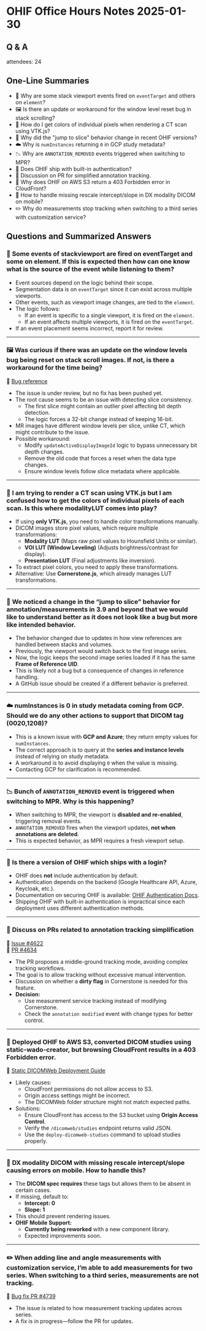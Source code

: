 # OHIF Office Hours Notes 2025-01-30

## Q & A

attendees: 24


## One-Line Summaries  

- 📡 Why are some stack viewport events fired on `eventTarget` and others on `element`?  
- 🖼️ Is there an update or workaround for the window level reset bug in stack scrolling?  
- 🎨 How do I get colors of individual pixels when rendering a CT scan using VTK.js?  
- 🔄 Why did the "jump to slice" behavior change in recent OHIF versions?  
- ☁️ Why is `numInstances` returning `0` in GCP study metadata?  
- 📉 Why are `ANNOTATION_REMOVED` events triggered when switching to MPR?  
- 🔑 Does OHIF ship with built-in authentication?  
- 🔧 Discussion on PR for simplified annotation tracking.  
- 🚀 Why does OHIF on AWS S3 return a 403 Forbidden error in CloudFront?  
- 📱 How to handle missing rescale intercept/slope in DX modality DICOM on mobile?  
- ✏️ Why do measurements stop tracking when switching to a third series with customization service?




## Questions and Summarized Answers  

### 📡 **Some events of stackviewport are fired on eventTarget and some on element. If this is expected then how can one know what is the source of the event while listening to them?**  
- Event sources depend on the logic behind their scope.  
- Segmentation data is on `eventTarget` since it can exist across multiple viewports.  
- Other events, such as viewport image changes, are tied to the `element`.  
- The logic follows:  
  - If an event is specific to a single viewport, it is fired on the `element`.  
  - If an event affects multiple viewports, it is fired on the `eventTarget`.  
- If an event placement seems incorrect, report it for review.  

---

### 🖼️ **Was curious if there was an update on the window levels bug being reset on stack scroll images. If not, is there a workaround for the time being?**  
🔗 [Bug reference](https://github.com/cornerstonejs/cornerstone3D/issues/1770)  
- The issue is under review, but no fix has been pushed yet.  
- The root cause seems to be an issue with detecting slice consistency.  
  - The first slice might contain an outlier pixel affecting bit depth detection.  
  - The logic forces a 32-bit change instead of keeping 16-bit.  
- MR images have different window levels per slice, unlike CT, which might contribute to the issue.  
- Possible workaround:  
  - Modify `updateActiveDisplayImageId` logic to bypass unnecessary bit depth changes.  
  - Remove the old code that forces a reset when the data type changes.  
  - Ensure window levels follow slice metadata where applicable.  

---

### 🎨 **I am trying to render a CT scan using VTK.js but I am confused how to get the colors of individual pixels of each scan. Is this where modalityLUT comes into play?**  
- If using **only VTK.js**, you need to handle color transformations manually.  
- DICOM images store pixel values, which require multiple transformations:  
  - **Modality LUT** (Maps raw pixel values to Hounsfield Units or similar).  
  - **VOI LUT (Window Leveling)** (Adjusts brightness/contrast for display).  
  - **Presentation LUT** (Final adjustments like inversion).  
- To extract pixel colors, you need to apply these transformations.  
- Alternative: Use **Cornerstone.js**, which already manages LUT transformations.  

---

### 🔄 **We noticed a change in the “jump to slice” behavior for annotation/measurements in 3.9 and beyond that we would like to understand better as it does not look like a bug but more like intended behavior.**  
- The behavior changed due to updates in how view references are handled between stacks and volumes.  
- Previously, the viewport would switch back to the first image series.  
- Now, the logic keeps the second image series loaded if it has the same **Frame of Reference UID**.  
- This is likely not a bug but a consequence of changes in reference handling.  
- A GitHub issue should be created if a different behavior is preferred.  

---

### ☁️ **numInstances is 0 in study metadata coming from GCP. Should we do any other actions to support that DICOM tag (0020,1208)?**  
- This is a known issue with **GCP and Azure**; they return empty values for `numInstances`.  
- The correct approach is to query at the **series and instance levels** instead of relying on study metadata.  
- A workaround is to avoid displaying `0` when the value is missing.  
- Contacting GCP for clarification is recommended.  

---

### 📉 **Bunch of `ANNOTATION_REMOVED` event is triggered when switching to MPR. Why is this happening?**  
- When switching to MPR, the viewport is **disabled and re-enabled**, triggering removal events.  
- `ANNOTATION_REMOVED` fires when the viewport updates, **not when annotations are deleted**.  
- This is expected behavior, as MPR requires a fresh viewport setup.  

---

### 🔑 **Is there a version of OHIF which ships with a login?**  
- OHIF does **not** include authentication by default.  
- Authentication depends on the backend (Google Healthcare API, Azure, Keycloak, etc.).  
- Documentation on securing OHIF is available: [OHIF Authentication Docs](https://docs.ohif.org/deployment/authentication.html).  
- Shipping OHIF with built-in authentication is impractical since each deployment uses different authentication methods.  

---

### 🔧 **Discuss on PRs related to annotation tracking simplification**  
🔗 [Issue #4622](https://github.com/OHIF/Viewers/issues/4622#issuecomment-2619120749)  
🔗 [PR #4634](https://github.com/OHIF/Viewers/pull/4634#pullrequestreview-2578767958)  
- The PR proposes a middle-ground tracking mode, avoiding complex tracking workflows.  
- The goal is to allow tracking without excessive manual intervention.  
- Discussion on whether a **dirty flag** in Cornerstone is needed for this feature.  
- **Decision:**  
  - Use measurement service tracking instead of modifying Cornerstone.  
  - Check the `annotation modified` event with change types for better control.  

---

### 🚀 **Deployed OHIF to AWS S3, converted DICOM studies using static-wado-creator, but browsing CloudFront results in a 403 Forbidden error.**  
🔗 [Static DICOMWeb Deployment Guide](https://github.com/RadicalImaging/Static-DICOMWeb/blob/feat/fast-s3-upload/packages/s3-deploy/README.md)  
- Likely causes:  
  - CloudFront permissions do not allow access to S3.  
  - Origin access settings might be incorrect.  
  - The DICOMWeb folder structure might not match expected paths.  
- Solutions:  
  - Ensure CloudFront has access to the S3 bucket using **Origin Access Control**.  
  - Verify the `/dicomweb/studies` endpoint returns valid JSON.  
  - Use the `deploy-dicomweb-studies` command to upload studies properly.  

---

### 📱 **DX modality DICOM with missing rescale intercept/slope causing errors on mobile. How to handle this?**  
- The **DICOM spec requires** these tags but allows them to be absent in certain cases.  
- If missing, default to:  
  - **Intercept: 0**  
  - **Slope: 1**  
- This should prevent rendering issues.  
- **OHIF Mobile Support:**  
  - **Currently being reworked** with a new component library.  
  - Expected improvements soon.  

---

### ✏️ **When adding line and angle measurements with customization service, I’m able to add measurements for two series. When switching to a third series, measurements are not tracking.**  
🔗 [Bug fix PR #4739](https://github.com/OHIF/Viewers/pull/4739)  
- The issue is related to how measurement tracking updates across series.  
- A fix is in progress—follow the PR for updates.  


